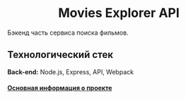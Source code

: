 <h1 align="center">Movies Explorer API</h1>

Бэкенд часть сервиса поиска фильмов.
## Технологический стек

**Back-end:** Node.js, Express, API, Webpack

<h4 ><a href="https://github.com/sengeer/movies-explorer-frontend" target="_blank">Основная информация о проекте</a></h4>

